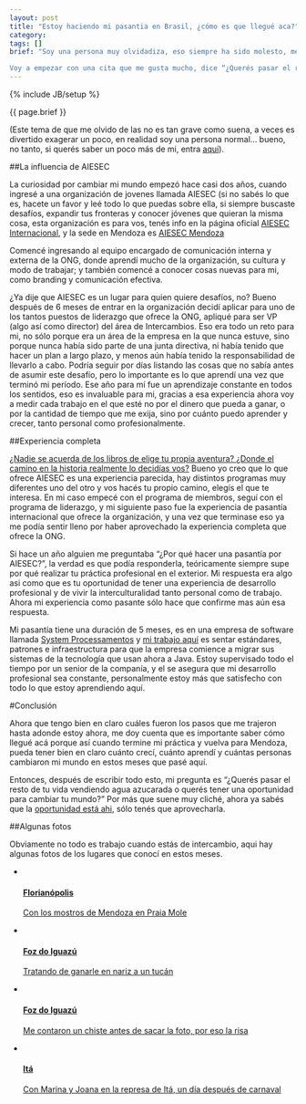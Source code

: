 ```yaml
---
layout: post
title: "Estoy haciendo mi pasantia en Brasil, ¿cómo es que llegué aca?"
category: 
tags: []
brief: "Soy una persona muy olvidadiza, eso siempre ha sido molesto, me olvido muy fácil de las cosas desde chico asi que he aprendido a vivir con ello. Pero hay dias en los que me levanto y en serio me pregunto ¿cómo llegué aca? Hoy es uno de esos dias, de repente estoy en una ciudad en Rio Grande do Sul, Brasil, acabo de cenar arroz con feijao con mis compañeros de departamento, y mañana me voy a levantar temprano para trabajar en una empresa de software local. Me parece que la mejor solución a mi falta de ubicacion es escribir sobre mi camino.

Voy a empezar con una cita que me gusta mucho, dice “¿Querés pasar el resto de tu vida vendiendo agua azucarada o querés tener una oportunidad para cambiar el mundo?”, es una famosa pregunta que Steve Jobs le hizo a John Sculley, ex CEO de Apple, en ese entonces CEO de Pepsi. La verdad que nunca me dedique a vender gaseosa, y yo me considero uno de esos locos que creen que pueden cambiar el mundo, pero ahora quiero hablar de otra cosa, una oportunidad que tuve para que cambiarme a mi mismo, tanto personal como profesionalmente. Entonces, ¿cuándo es que decidí cambiar mi mundo?"
---
```

{% include JB/setup %}

{{ page.brief }}

(Este tema de que me olvido de las no es tan grave como suena, a veces es divertido exagerar un poco, en realidad soy una persona normal... bueno, no tanto, si querés saber un poco más de mi, entra <a href="/about.html">aquí</a>).

##La influencia de AIESEC

La curiosidad por cambiar mi mundo empezó hace casi dos años, cuando ingresé a una organización de jovenes llamada AIESEC (si no sabés lo que es, hacete un favor y leé todo lo que puedas sobre ella, si siempre buscaste desafíos, expandir tus fronteras y conocer jóvenes que quieran la misma cosa, esta organización es para vos, tenés info en la página oficial [AIESEC Internacional](http://www.aiesec.org/ "AIESEC Internacional"), y la sede en Mendoza es [AIESEC Mendoza](http://www.aiesec.org.ar/mendoza/ "AIESEC Mendoza")

Comencé ingresando al equipo encargado de comunicación interna y externa de la ONG, donde aprendí mucho de la organización, su cultura y modo de trabajar; y también comencé a conocer cosas nuevas para mi, como branding y comunicación efectiva.

¿Ya dije que AIESEC es un lugar para quien quiere desafíos, no? Bueno después de 6 meses de entrar en la organización decidí aplicar para uno de los tantos puestos de liderazgo que ofrece la ONG, apliqué para ser VP (algo así como director) del área de Intercambios. Eso era todo un reto para mi, no sólo porque era un área de la empresa en la que nunca estuve, sino porque nunca había sido parte de una junta directiva, ni había tenido que hacer un plan a largo plazo, y menos aún había tenido la responsabilidad de llevarlo a cabo. Podría seguir por días listando las cosas que no sabía antes de asumir este desafío, pero lo importante es lo que aprendí una vez que terminó mi período. Ese año para mí fue un aprendizaje constante en todos los sentidos, eso es invaluable para mi, gracias a esa experiencia ahora voy a medir cada trabajo en el que esté no por el dinero que pueda a ganar, o por la cantidad de tiempo que me exija, sino por cuánto puedo aprender y crecer, tanto personal como profesionalmente.

##Experiencia completa

[¿Nadie se acuerda de los libros de elige tu propia aventura? ¿Donde el camino en la historia realmente lo decidías vos?](http://flowingdata.com/2009/08/11/choose-your-own-adventure-most-likely-youll-die/ "¿Sabían que el final más probable era la muerte en esos libros? Yo tenía la sospecha pero aquí está la prueba") Bueno yo creo que lo que ofrece AIESEC es una experiencia parecida, hay distintos programas muy diferentes uno del otro y vos hacés tu propio camino, elegís el que te interesa. En mi caso empecé con el programa de miembros, seguí con el programa de liderazgo, y mi siguiente paso fue la experiencia de pasantía internacional que ofrece la organización, y una vez que terminase eso ya me podía sentir lleno por haber aprovechado la experiencia completa que ofrece la ONG.

Si hace un año alguien me preguntaba “¿Por qué hacer una pasantía por AIESEC?”, la verdad es que podía responderla, teóricamente siempre supe por qué realizar tu práctica profesional en el exterior. Mi respuesta era algo asi como que es tu oportunidad de tener una experiencia de desarrollo profesional y de vivir la interculturalidad tanto personal como de trabajo. Ahora mi experiencia como pasante sólo hace que confirme mas aún esa respuesta.

Mi pasantía tiene una duración de 5 meses, es en una empresa de software llamada [System Processamentos](http://www.systempro.com.br) y [mi trabajo aquí](http://www.systempro.com.br/web/v2/site/index.php#info_mais/93) es sentar estándares, patrones e infraestructura para que la empresa comience a migrar sus sistemas de la tecnología que usan ahora a Java. Estoy supervisado todo el tiempo por un senior de la companía, y el se asegura que mi desarrollo profesional sea constante, personalmente estoy más que satisfecho con todo lo que estoy aprendiendo aquí.

#Conclusión

Ahora que tengo bien en claro cuáles fueron los pasos que me trajeron hasta adonde estoy ahora, me doy cuenta que es importante saber cómo llegué acá porque así cuando termine mi práctica y vuelva para Mendoza, pueda tener bien en claro cuánto crecí, cuánto aprendí y cuántas personas cambiaron mi mundo en estos meses que pasé aquí.

Entonces, después de escribir todo esto, mi pregunta es “¿Querés pasar el resto de tu vida vendiendo agua azucarada o querés tener una oportunidad para cambiar tu mundo?” Por más que suene muy cliché, ahora ya sabés que la [oportunidad está ahi](http://www.aiesec.org.ar/mendoza/), sólo tenés que aprovecharla.

##Algunas fotos

Obviamente no todo es trabajo cuando estás de intercambio, aqui hay algunas fotos de los lugares que conocí en estos meses.

<div>
      <ul class="thumbnails">
        <li class="span3">
          <a href="{{ ASSET_PATH }}img/floripa.jpg" class="thumbnail">
            <img src="{{ ASSET_PATH }}img/floripa.jpg" alt="">
	    <h4>Florianópolis</h4>
	    <p>Con los mostros de Mendoza en Praia Mole</p>
          </a>
        </li>
        <li class="span3">
          <a href="{{ ASSET_PATH }}img/foz_cara_tucan.jpg" class="thumbnail">
            <img src="{{ ASSET_PATH }}img/foz_cara_tucan.jpg" alt="">
	    <h4>Foz do Iguazú</h4>
	    <p>Tratando de ganarle en nariz a un tucán</p>
          </a>
        </li>
        <li class="span3">
          <a href="{{ ASSET_PATH }}img/foz_represa.jpg" class="thumbnail">
            <img src="{{ ASSET_PATH }}img/foz_represa.jpg" alt="">
	    <h4>Foz do Iguazú</h4>
	    <p>Me contaron un chiste antes de sacar la foto, por eso la risa</p>
          </a>
        </li>
        <li class="span3">
          <a href="{{ ASSET_PATH }}img/ita.jpg" class="thumbnail">
            <img src="{{ ASSET_PATH }}img/ita.jpg" alt="">
	    <h4>Itá</h4>
	    <p>Con Marina y Joana en la represa de Itá, un día después de carnaval</p>
          </a>
        </li>
      </ul>
</div>
